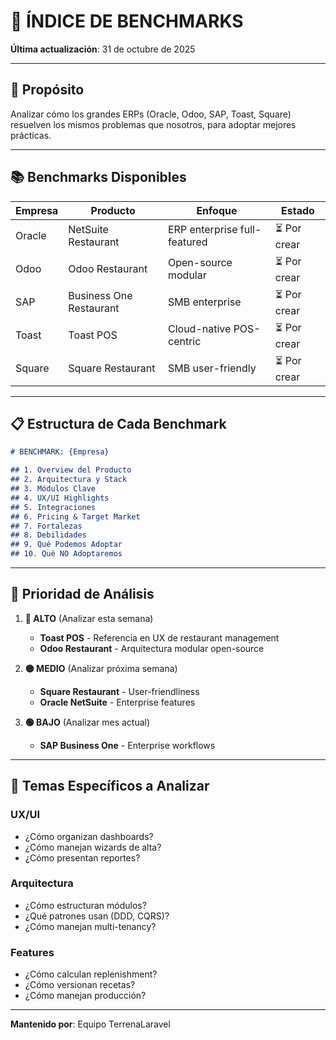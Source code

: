 # 🏢 ÍNDICE DE BENCHMARKS

**Última actualización**: 31 de octubre de 2025

---

## 🎯 Propósito

Analizar cómo los grandes ERPs (Oracle, Odoo, SAP, Toast, Square) resuelven los mismos problemas que nosotros, para adoptar mejores prácticas.

---

## 📚 Benchmarks Disponibles

| Empresa | Producto | Enfoque | Estado |
|---------|----------|---------|--------|
| Oracle | NetSuite Restaurant | ERP enterprise full-featured | ⏳ Por crear |
| Odoo | Odoo Restaurant | Open-source modular | ⏳ Por crear |
| SAP | Business One Restaurant | SMB enterprise | ⏳ Por crear |
| Toast | Toast POS | Cloud-native POS-centric | ⏳ Por crear |
| Square | Square Restaurant | SMB user-friendly | ⏳ Por crear |

---

## 📋 Estructura de Cada Benchmark

```markdown
# BENCHMARK: {Empresa}

## 1. Overview del Producto
## 2. Arquitectura y Stack
## 3. Módulos Clave
## 4. UX/UI Highlights
## 5. Integraciones
## 6. Pricing & Target Market
## 7. Fortalezas
## 8. Debilidades
## 9. Qué Podemos Adoptar
## 10. Qué NO Adoptaremos
```

---

## 🎯 Prioridad de Análisis

1. **🔴 ALTO** (Analizar esta semana)
   - **Toast POS** - Referencia en UX de restaurant management
   - **Odoo Restaurant** - Arquitectura modular open-source

2. **🟡 MEDIO** (Analizar próxima semana)
   - **Square Restaurant** - User-friendliness
   - **Oracle NetSuite** - Enterprise features

3. **🟢 BAJO** (Analizar mes actual)
   - **SAP Business One** - Enterprise workflows

---

## 🎯 Temas Específicos a Analizar

### UX/UI
- ¿Cómo organizan dashboards?
- ¿Cómo manejan wizards de alta?
- ¿Cómo presentan reportes?

### Arquitectura
- ¿Cómo estructuran módulos?
- ¿Qué patrones usan (DDD, CQRS)?
- ¿Cómo manejan multi-tenancy?

### Features
- ¿Cómo calculan replenishment?
- ¿Cómo versionan recetas?
- ¿Cómo manejan producción?

---

**Mantenido por**: Equipo TerrenaLaravel
